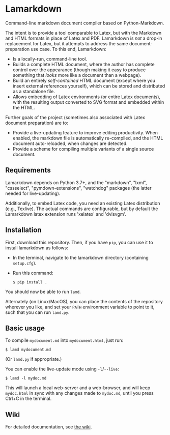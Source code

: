 # Lamarkdown

Command-line markdown document compiler based on Python-Markdown.

The intent is to provide a tool comparable to Latex, but with the Markdown and HTML formats in
place of Latex and PDF. Lamarkdown is _not_ a drop-in replacement for Latex, but it attempts to
address the same document-preparation use case. To this end, Lamarkdown:

* Is a locally-run, command-line tool.
* Builds a complete HTML document, where the author has complete control over the appearance
    (though making it easy to produce something that _looks_ more like a document than a webpage).
* Build an entirely _self-contained_ HTML document (except where you insert external references
    yourself), which can be stored and distributed as a standalone file.
* Allows embedding of Latex environments (or entire Latex documents), with the resulting output converted
    to SVG format and embedded within the HTML.

Further goals of the project (sometimes also associated with Latex document preparation) are to:

* Provide a live-updating feature to improve editing productivity. When enabled, the markdown file
    is automatically re-compiled, and the HTML document auto-reloaded, when changes are detected.
* Provide a scheme for compiling multiple variants of a single source document.


## Requirements

Lamarkdown depends on Python 3.7+, and the "markdown", "lxml", "cssselect", "pymdown-extensions",
"watchdog" packages (the latter needed for live-updating).

Additionally, to embed Latex code, you need an existing Latex distribution (e.g., Texlive). The
actual commands are configurable, but by default the Lamarkdown latex extension runs 'xelatex' and
'dvisvgm'.


## Installation

First, download this repository. Then, if you have `pip`, you can use it to install lamarkdown as follows:

* In the terminal, navigate to the lamarkdown directory (containing `setup.cfg`).

* Run this command:

    `$ pip install .`

You should now be able to run `lamd`.

Alternately (on Linux/MacOS), you can place the contents of the repository wherever you like, and set your `PATH` environment variable to point to it, such that you can run `lamd.py`.

## Basic usage

To compile `mydocument.md` into `mydocument.html`, just run:

`$ lamd mydocument.md`

(Or `lamd.py` if appropriate.)

You can enable the live-update mode using `-l`/`--live`:

`$ lamd -l mydoc.md`

This will launch a local web-server and a web-browser, and will keep `mydoc.html` in sync with any
changes made to `mydoc.md`, until you press Ctrl+C in the terminal.

## Wiki

For detailed documentation, see [the wiki](https://bitbucket.org/cooperdja/lamarkdown/wiki/).
